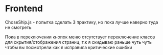 # Frontend
ChoseShip.js - попытка сделать 3 практику, но пока лучше наверно туда не смотреть

Пока в переключении кнопок меню отсутствует переключение класов для скрытия/отображения страниц, т.к я скидываю раньше чуть чуть чтобы вы посмотрели как я исправила критические ошибки
